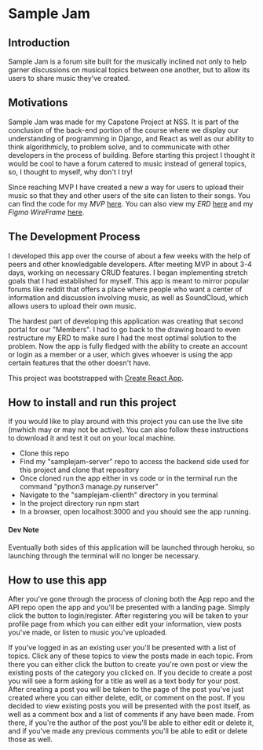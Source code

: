 <!-- TODO: UPDATE THE README -->
# Sample Jam

## Introduction

Sample Jam is a forum site built for the musically inclined not only to help garner discussions on musical topics between one another, but to allow its users to share music they've created.

## Motivations

Sample Jam was made for my Capstone Project at NSS. It is part of the conclusion of the back-end portion of the course where we display our understanding of programming in Django, and React as well as our ability to think algorithmicly, to problem solve, and to communicate with other developers in the process of building. Before starting this project I thought it would be cool to have a forum catered to music instead of general topics, so, I thought to myself, why don't I try!

Since reaching MVP I have created a new a way for users to upload their music so that they and other users of the site can listen to their songs. You can find the code for my *MVP* [here](https://github.com/Juulo/musilink/commit/0b24cc2afb63ff34b6686480f2269b0343fb6de6). You can also view my *ERD* [here](https://drawsql.app/juulu/diagrams/samplejam) and my *Figma WireFrame* [here](https://www.figma.com/file/60AUvqrPH3erq0ZhCBf24q/Untitled?node-id=0%3A1).

## The Development Process

I developed this app over the course of about a few weeks with the help of peers and other knowledgable developers. After meeting MVP in about 3-4 days, working on necessary CRUD features. I began implementing stretch goals that I had established for myself. This app is meant to mirror popular forums like reddit that offers a place where people who want a center of information and discussion involving music, as well as SoundCloud, which allows users to upload their own music. 

The hardest part of developing this application was creating that second portal for our "Members". I had to go back to the drawing board to even restructure my ERD to make sure I had the most optimal solution to the problem. Now the app is fully fledged with the ability to create an account or login as a member or a user, which gives whoever is using the app certain features that the other doesn't have.

This project was bootstrapped with [Create React App](https://github.com/facebook/create-react-app).

## How to install and run this project

If you would like to play around with this project you can use the live site (mwhich may or may not be active). You can also follow these instructions to download it and test it out on your local machine.

- Clone this repo
- Find my "samplejam-server" repo to access the backend side used for this project and clone that repository
- Once cloned run the app either in vs code or in the terminal run the command "python3 manage.py runserver"
- Navigate to the "samplejam-clienth" directory in you terminal
- In the project directory run npm start
- In a browser, open localhost:3000 and you should see the app running.

#### Dev Note

Eventually both sides of this application will be launched through heroku, so launching through the terminal will no longer be necessary.

## How to use this app

After you've gone through the process of cloning both the App repo and the API repo open the app and you'll be presented with a landing page. Simply click the button to login/register. After registering you will be taken to your profile page from which you can either edit your information, view posts you've made, or listen to music you've uploaded.

If you've logged in as an existing user you'll be presented with a list of topics. Click any of these topics to view the posts made in each topic. From there you can either click the button to create you're own post or view the existing posts of the category you clicked on. If you decide to create a post you will see a form asking for a title as well as a text body for your post. After creating a post you will be taken to the page of the post you've just created where you can either delete, edit, or comment on the post. If you decided to view existing posts you will be presented with the post itself, as well as a comment box and a list of comments if any have been made. From there, if you're the author of the post you'll be able to either edit or delete it, and if you've made any previous comments you'll be able to edit or delete those as well.
